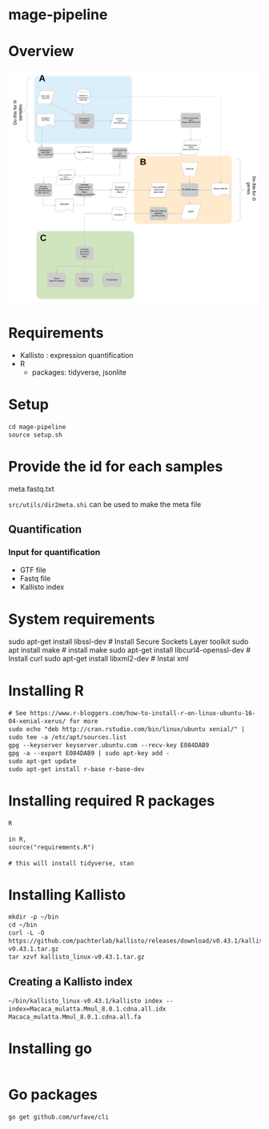 # mage-pipeline

# Overview

![](assets/pipeline_diagram.png)


# Requirements

* Kallisto : expression quantification
* R
    * packages: tidyverse, jsonlite

# Setup

```
cd mage-pipeline
source setup.sh
```

# Provide the id for each samples

meta.fastq.txt

`src/utils/dir2meta.shi` can be used to make the meta file



## Quantification

### Input for quantification

* GTF file
* Fastq file
* Kallisto index




# System requirements

sudo apt-get install libssl-dev           # Install Secure Sockets Layer toolkit
sudo apt install make                     # install make 
sudo apt-get install libcurl4-openssl-dev # Install curl 
sudo apt-get install libxml2-dev          # Instal xml


# Installing R

```
# See https://www.r-bloggers.com/how-to-install-r-on-linux-ubuntu-16-04-xenial-xerus/ for more
sudo echo "deb http://cran.rstudio.com/bin/linux/ubuntu xenial/" | sudo tee -a /etc/apt/sources.list
gpg --keyserver keyserver.ubuntu.com --recv-key E084DAB9
gpg -a --export E084DAB9 | sudo apt-key add -
sudo apt-get update
sudo apt-get install r-base r-base-dev
```


# Installing required R packages

```
R

in R,
source("requirements.R")

# this will install tidyverse, stan
```



# Installing Kallisto

```
mkdir -p ~/bin
cd ~/bin
curl -L -O https://github.com/pachterlab/kallisto/releases/download/v0.43.1/kallisto_linux-v0.43.1.tar.gz
tar xzvf kallisto_linux-v0.43.1.tar.gz

```

## Creating a Kallisto index

```
~/bin/kallisto_linux-v0.43.1/kallisto index --index=Macaca_mulatta.Mmul_8.0.1.cdna.all.idx Macaca_mulatta.Mmul_8.0.1.cdna.all.fa
```

# Installing go

```

```

# Go packages

```
go get github.com/urfave/cli
```


